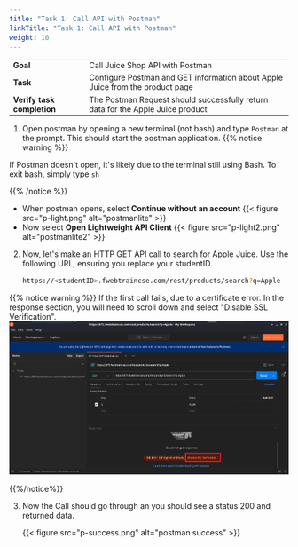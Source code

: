 ```yaml
---
title: "Task 1: Call API with Postman"
linkTitle: "Task 1: Call API with Postman"
weight: 10
---
```


|                            |    |  
|----------------------------| ----
| **Goal**                   | Call Juice Shop API with Postman
| **Task**                   | Configure Postman and GET information about Apple Juice from the product page
| **Verify task completion** | The Postman Request should successfully return data for the Apple Juice product

1.  Open postman by opening a new terminal (not bash) and type ```Postman``` at the prompt.  This should start the postman application.
{{% notice warning %}}

If Postman doesn't open, it's likely due to the terminal still using Bash.  To exit bash, simply type ```sh```

{{% /notice %}}

   - When postman opens, select **Continue without an account**
    {{< figure src="p-light.png" alt="postmanlite" >}}
   - Now select **Open Lightweight API Client**
    {{< figure src="p-light2.png" alt="postmanlite2" >}}

2.  Now, let's make an HTTP GET API call to search for Apple Juice.  Use the following URL, ensuring you replace your studentID.

    ```sh
    https://<studentID>.fwebtraincse.com/rest/products/search?q=Apple
    ```

{{% notice warning %}}
If the first call fails, due to a certificate error.  In the response section, you will need to scroll down and select "Disable SSL Verification".
![p-dis](p-dis.png)

{{%/notice%}}

3. Now the Call should go through an you should see a status 200 and returned data.


    {{< figure src="p-success.png" alt="postman success" >}}
